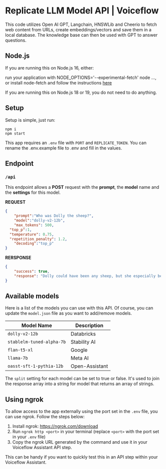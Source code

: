 # Replicate LLM Model API | Voiceflow

This code utilizes Open AI GPT, Langchain, HNSWLib and Cheerio to fetch web content from URLs, create embeddings/vectors and save them in a local database. The knowledge base can then be used with GPT to answer questions.


## Node.js
If you are running this on Node.js 16, either:

run your application with NODE_OPTIONS='--experimental-fetch' node ..., or
install node-fetch and follow the instructions <a href="https://github.com/node-fetch/node-fetch#providing-global-access" target="_blank" rel="noopener noreferrer">here</a>

If you are running this on Node.js 18 or 19, you do not need to do anything.


## Setup
Setup is simple, just run:

```
npm i
npm start
```

This app requires an `.env` file with `PORT` and `REPLICATE_TOKEN`.
You can rename the .env.example file to .env and fill in the values.

## Endpoint

### `/api`

This endpoint allows a **POST** request with the **prompt**, the **model** name and the **settings** for this model.

**REQUEST**
```json
{
	"prompt":"Who was Dolly the sheep?",
	"model":"dolly-v2-12b",
	"max_tokens": 500,
  "top_p":1,
  "temperature": 0.75,
  "repetition_penalty": 1.2,
	"decoding":"top_p"
}
```

**RERSPONSE**
```json
{
	"success": true,
	"response": "Dolly could have been any sheep, but she especially became famous because she was the first successfully cloned mammal\n\n"
}
```

## Available models

Here is a list of the models you can use with this API.
Of course, you can update the `model.json` file as you want to add/remove models.

| Model Name | Description |
| --- | --- |
| `dolly-v2-12b` | Databricks | https://replicate.com/replicate/dolly-v2-12b |
| `stablelm-tuned-alpha-7b` | Stability AI | https://replicate.com/stability-ai/stablelm-tuned-alpha-7b |
| `flan-t5-xl` | Google | https://replicate.com/replicate/flan-t5-xl |
| `llama-7b` | Meta AI | https://replicate.com/replicate/llama-7b |
| `oasst-sft-1-pythia-12b` | Open-Assistant | https://replicate.com/replicate/oasst-sft-1-pythia-12b |

The `split` setting for each model can be set to true or false. It's used to join the response array into a string for model that returns an array of strings.


## Using ngrok

To allow access to the app externally using the port set in the `.env` file, you can use ngrok. Follow the steps below:

1. Install ngrok: https://ngrok.com/download
2. Run `ngrok http <port>` in your terminal (replace `<port>` with the port set in your `.env` file)
3. Copy the ngrok URL generated by the command and use it in your Voiceflow Assistant API step.

This can be handy if you want to quickly test this in an API step within your Voiceflow Assistant.
